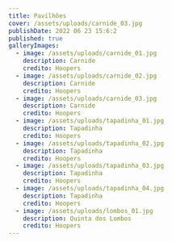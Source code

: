 ```yaml
---
title: Pavilhões
cover: /assets/uploads/carnide_03.jpg
publishDate: 2022 06 23 15:6:2
published: true
galleryImages:
  - image: /assets/uploads/carnide_01.jpg
    description: Carnide
    credito: Hoopers
  - image: /assets/uploads/carnide_02.jpg
    description: Carnide
    credito: Hoopers
  - image: /assets/uploads/carnide_03.jpg
    description: Carnide
    credito: Hoopers
  - image: /assets/uploads/tapadinha_01.jpg
    description: Tapadinha
    credito: Hoopers
  - image: /assets/uploads/tapadinha_02.jpg
    description: Tapadinha
    credito: Hoopers
  - image: /assets/uploads/tapadinha_03.jpg
    description: Tapadinha
    credito: Hoopers
  - image: /assets/uploads/tapadinha_04.jpg
    description: Tapadinha
    credito: Hoopers
  - image: /assets/uploads/lombos_01.jpg
    description: Quinta dos Lombos
    credito: Hoopers
---
```

